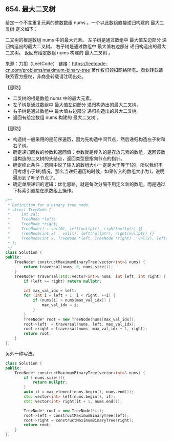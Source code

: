 ## 654. 最大二叉树

给定一个不含重复元素的整数数组 nums 。一个以此数组直接递归构建的 最大二叉树 定义如下：

二叉树的根是数组 nums 中的最大元素。
左子树是通过数组中 最大值左边部分 递归构造出的最大二叉树。
右子树是通过数组中 最大值右边部分 递归构造出的最大二叉树。
返回有给定数组 nums 构建的 最大二叉树 。


来源：力扣（LeetCode）
链接：https://leetcode-cn.com/problems/maximum-binary-tree
著作权归领扣网络所有。商业转载请联系官方授权，非商业转载请注明出处。

【思路】

- 二叉树的根是数组 nums 中的最大元素。
- 左子树是通过数组中 最大值左边部分 递归构造出的最大二叉树。
- 右子树是通过数组中 最大值右边部分 递归构造出的最大二叉树。
- 返回有给定数组 nums 构建的 最大二叉树 。
 
【思路】
- 构造树一般采用的是前序遍历，因为先构造中间节点，然后递归构造左子树和右子树。
- 确定递归函数的参数和返回值：参数就是传入的是存放元素的数组，返回该数组构造的二叉树的头结点，返回类型是指向节点的指针。
- 确定终止条件：题目中说了输入的数组大小一定是大于等于1的，所以我们不用考虑小于1的情况，那么当递归遍历的时候，如果传入的数组大小为1，说明遍历到了叶子节点了。
- 确定单层递归的逻辑：优化思路，就是每次分隔不用定义新的数组，而是通过下标索引直接在原数组上操作。

```c++
/**
 * Definition for a binary tree node.
 * struct TreeNode {
 *     int val;
 *     TreeNode *left;
 *     TreeNode *right;
 *     TreeNode() : val(0), left(nullptr), right(nullptr) {}
 *     TreeNode(int x) : val(x), left(nullptr), right(nullptr) {}
 *     TreeNode(int x, TreeNode *left, TreeNode *right) : val(x), left(left), right(right) {}
 * };
 */
class Solution {
public:
    TreeNode* constructMaximumBinaryTree(vector<int>& nums) {
        return traversal(nums, 0, nums.size());
    }
    TreeNode* traversal(std::vector<int>& nums, int left, int right) {
        if (left >= right) return nullptr;
        
        int max_val_idx = left;
        for (int i = left + 1; i < right; ++i) {
            if (nums[i] > nums[max_val_idx]) {
                max_val_idx = i;
            }
        }
        TreeNode* root = new TreeNode(nums[max_val_idx]);
        root->left  = traversal(nums, left, max_val_idx);
        root->right = traversal(nums, max_val_idx + 1, right);
        return root;
    }
};
```
另外一种写法。
```c++
class Solution {
public:
	TreeNode* constructMaximumBinaryTree(vector<int>& nums) {
		if (!nums.size()){
			return nullptr;
		}
		auto it = max_element(nums.begin(), nums.end());
		std::vector<int> left(nums.begin(), it);
		std::vector<int> right(it + 1, nums.end());

		TreeNode* root = new TreeNode(*it);
		root->left = constructMaximumBinaryTree(left);
		root->right = constructMaximumBinaryTree(right);
		return root;
	}
};
```
